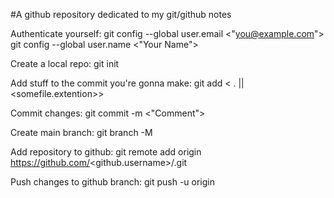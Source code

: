 #A github repository dedicated to my git/github notes

Authenticate yourself:
git config --global user.email <"you@example.com">
git config --global user.name <"Your Name">

Create a local repo:
git init <reponame>

Add stuff to the commit you're gonna make:
git add < . || <somefile.extention>>

Commit changes:
git commit -m <"Comment">

Create main branch:
git branch -M <main>

Add repository to github:
git remote add origin https://github.com/<github.username>/<name you want on the github repo>.git

Push changes to github branch:
git push -u origin <main>